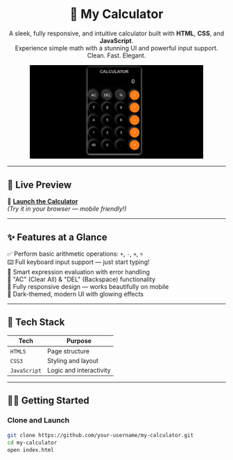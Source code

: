 <h1 align="center">🚀 My Calculator</h1>

<p align="center">
  A sleek, fully responsive, and intuitive calculator built with <strong>HTML</strong>, <strong>CSS</strong>, and <strong>JavaScript</strong>. <br>
  Experience simple math with a stunning UI and powerful input support. Clean. Fast. Elegant.
</p>

<p align="center">
  <img src="https://github.com/Ajayyadav0001/BasicCalculator/blob/main/Screenshot%202025-04-30%20000942.png" width="400" alt="Calculator Screenshot" />
</p>

---

## 🌟 Live Preview

🔗 [**Launch the Calculator**](https://ajayyadav0001.github.io/BasicCalculator/)  
*(Try it in your browser — mobile friendly!)*

---

## ✨ Features at a Glance

✅ Perform basic arithmetic operations: `+`, `-`, `×`, `÷`  
⌨️ Full keyboard input support — just start typing!  
🧠 Smart expression evaluation with error handling  
🧽 "AC" (Clear All) & "DEL" (Backspace) functionality  
📱 Fully responsive design — works beautifully on mobile  
🎨 Dark-themed, modern UI with glowing effects

---

## 📌 Tech Stack

| Tech         | Purpose                 |
|--------------|--------------------------|
| `HTML5`      | Page structure           |
| `CSS3`       | Styling and layout       |
| `JavaScript` | Logic and interactivity  |

---

## 🧑‍💻 Getting Started

### Clone and Launch

```bash
git clone https://github.com/your-username/my-calculator.git
cd my-calculator
open index.html
